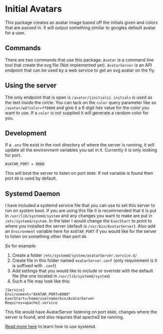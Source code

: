 # Initial Avatars
This package creates an avatar image based off the initials given and colors that are passed in. It will output something similar to googles default avatar for a user.

## Commands
There are two commands that use this package. `Avatar` is a command line tool that create the svg file (Not implemented yet). `AvatarServer` is an API endpoint that can be used by a web service to get an svg avatar on the fly.

## Using the server
The only endpoint that is open is `/avatar/{initials}`. `initials` is used as the text inside the circle. You can tack on the `color` query parameter like so `/avatar/wd?color=ff0000` and give it a 6 digit hex value for the color you want to use. If a `color` is not supplied it will generate a random color for you.

## Development
If a `.env` file exist in the root directory of where the server is running, it will update all the environment variables you set in it. Currently it is only looking for port.
```
AVATAR_PORT = 8080
```
This will bind the server to listen on port `8080`. If not variable is found then port `80` is used by default.

## Systemd Daemon
I have included a systemd service file that you can use to set this server to run on system boot. If you are using this file it is recommended that it is put in `/usr/lib/systemd/system` and any changes you want to make are put in `/etc/systemd/system`. In the later I would change the `ExecStart` to point to where you installed the server (default is `/usr/bin/AvatarServer`). Also add an `Environment` variable here for `AVATAR_PORT` if you would like for the server to listen on something other than port `80`.

So for example:
1. Create a folder `/etc/systemd/system/avatarServer.service.d/`
2. Create file in this folder named `avatarServer.conf` (only requirement is it is suffixed with `.conf`)
3. Add settings that you would like to include or override with the default file (the one located in `/usr/lib/systemd/system`)
4. Such a file may look like this:
  ```
[Service]
Environment="AVATAR_PORT=8080"
ExecStart=/home/username/bin/AvatarServer
Requires=apache2.service
  ```
This file would have AvatarServer listening on port `8080`, changes where the server is found, and also requries that apache2 be running.

[Read more here](https://www.digitalocean.com/community/tutorials/systemd-essentials-working-with-services-units-and-the-journal) to learn how to use systemd.
